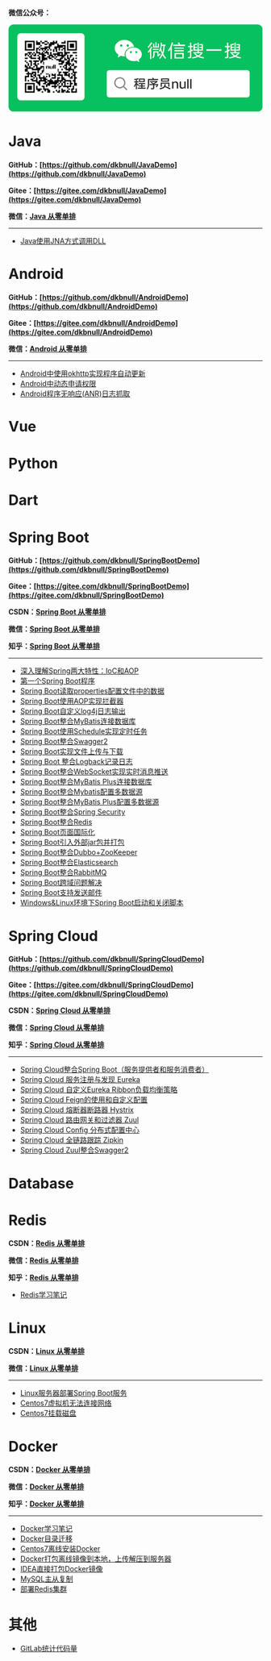 **微信公众号：**

![qrcode_for_gh_645cbfc12237_258](README.assets/WeChat.png)

# Java

**GitHub：[https://github.com/dkbnull/JavaDemo](https://github.com/dkbnull/JavaDemo)**

**Gitee：[https://gitee.com/dkbnull/JavaDemo](https://gitee.com/dkbnull/JavaDemo)**

**微信：[Java 从零单排](https://mp.weixin.qq.com/mp/appmsgalbum?__biz=MzAxOTkxNTgzMA==&action=getalbum&album_id=3378252620846596099#wechat_redirect)**

---

* [Java使用JNA方式调用DLL](https://blog.csdn.net/dkbnull/article/details/105037245)



# Android

**GitHub：[https://github.com/dkbnull/AndroidDemo](https://github.com/dkbnull/AndroidDemo)**

**Gitee：[https://gitee.com/dkbnull/AndroidDemo](https://gitee.com/dkbnull/AndroidDemo)**

**微信：[Android 从零单排](https://mp.weixin.qq.com/mp/appmsgalbum?__biz=MzAxOTkxNTgzMA==&action=getalbum&album_id=1340131576725864448#wechat_redirect)**

------

- [Android中使用okhttp实现程序自动更新](https://blog.csdn.net/dkbnull/article/details/104088585)
- [Android中动态申请权限](https://blog.csdn.net/dkbnull/article/details/104092233)
- [Android程序无响应(ANR)日志抓取](https://blog.csdn.net/dkbnull/article/details/105179536)



# Vue



# Python



# Dart



# Spring Boot

**GitHub：[https://github.com/dkbnull/SpringBootDemo](https://github.com/dkbnull/SpringBootDemo)**

**Gitee：[https://gitee.com/dkbnull/SpringBootDemo](https://gitee.com/dkbnull/SpringBootDemo)**

**CSDN：[Spring Boot 从零单排](https://blog.csdn.net/dkbnull/category_9278145.html)**

**微信：[Spring Boot 从零单排](https://mp.weixin.qq.com/mp/appmsgalbum?__biz=MzAxOTkxNTgzMA==&action=getalbum&album_id=1340128026885062657#wechat_redirect)**

**知乎：[Spring Boot 从零单排](https://www.zhihu.com/column/c_1104766024125341696)**

---

* [深入理解Spring两大特性：IoC和AOP](https://blog.csdn.net/dkbnull/article/details/87219562)
* [第一个Spring Boot程序](https://blog.csdn.net/dkbnull/article/details/81806983)
* [Spring Boot读取properties配置文件中的数据](https://blog.csdn.net/dkbnull/article/details/81953190)
* [Spring Boot使用AOP实现拦截器](https://blog.csdn.net/dkbnull/article/details/82847647)
* [Spring Boot自定义log4j日志输出](https://blog.csdn.net/dkbnull/article/details/84558062)
* [Spring Boot整合MyBatis连接数据库](https://blog.csdn.net/dkbnull/article/details/87278817)
* [Spring Boot使用Schedule实现定时任务](https://blog.csdn.net/dkbnull/article/details/87659898)
* [Spring Boot整合Swagger2](https://blog.csdn.net/dkbnull/article/details/88380987)
* [Spring Boot实现文件上传与下载](https://blog.csdn.net/dkbnull/article/details/88858717)
* [Spring Boot 整合Logback记录日志](https://blog.csdn.net/dkbnull/article/details/95390533)
* [Spring Boot整合WebSocket实现实时消息推送](https://blog.csdn.net/dkbnull/article/details/125577993)
* [Spring Boot整合MyBatis Plus连接数据库](https://blog.csdn.net/dkbnull/article/details/136331111)
* [Spring Boot整合Mybatis配置多数据源](https://blog.csdn.net/dkbnull/article/details/136433910)
* [Spring Boot整合MyBatis Plus配置多数据源](https://blog.csdn.net/dkbnull/article/details/136611367)
* [Spring Boot整合Spring Security](https://blog.csdn.net/dkbnull/article/details/136920791)
* [Spring Boot整合Redis](https://blog.csdn.net/dkbnull/article/details/137062282)
* [Spring Boot页面国际化](https://blog.csdn.net/dkbnull/article/details/137202903)
* [Spring Boot引入外部jar包并打包](https://blog.csdn.net/dkbnull/article/details/137441600)
* [Spring Boot整合Dubbo+ZooKeeper](https://blog.csdn.net/dkbnull/article/details/137616028)
* [Spring Boot整合Elasticsearch](https://blog.csdn.net/dkbnull/article/details/137748709)
* [Spring Boot整合RabbitMQ](https://blog.csdn.net/dkbnull/article/details/137995945)
* [Spring Boot跨域问题解决](https://blog.csdn.net/dkbnull/article/details/138294214)
* [Spring Boot支持发送邮件](https://blog.csdn.net/dkbnull/article/details/138768207)
* [Windows&Linux环境下Spring Boot启动和关闭脚本](https://blog.csdn.net/dkbnull/article/details/139223258)



# Spring Cloud

**GitHub：[https://github.com/dkbnull/SpringCloudDemo](https://github.com/dkbnull/SpringCloudDemo)**

**Gitee：[https://gitee.com/dkbnull/SpringCloudDemo](https://gitee.com/dkbnull/SpringCloudDemo)**

**CSDN：[Spring Cloud 从零单排](https://blog.csdn.net/dkbnull/category_9287932.html)**

**微信：[Spring Cloud 从零单排](https://mp.weixin.qq.com/mp/appmsgalbum?__biz=MzAxOTkxNTgzMA==&action=getalbum&album_id=1340128026885062657#wechat_redirect)**

**知乎：[Spring Cloud 从零单排](https://www.zhihu.com/column/c_1105052885779513344)**

---

* [Spring Cloud整合Spring Boot（服务提供者和服务消费者）](https://blog.csdn.net/dkbnull/article/details/89223691)
* [Spring Cloud 服务注册与发现 Eureka](https://blog.csdn.net/dkbnull/article/details/89268194)
* [Spring Cloud 自定义Eureka Ribbon负载均衡策略](https://blog.csdn.net/dkbnull/article/details/89506462)
* [Spring Cloud Feign的使用和自定义配置](https://blog.csdn.net/dkbnull/article/details/89525792)
* [Spring Cloud 熔断器断路器 Hystrix](https://blog.csdn.net/dkbnull/article/details/89578323)
* [Spring Cloud 路由网关和过滤器 Zuul](https://blog.csdn.net/dkbnull/article/details/89736893)
* [Spring Cloud Config 分布式配置中心](https://blog.csdn.net/dkbnull/article/details/89934484)
* [Spring Cloud 全链路跟踪 Zipkin](https://blog.csdn.net/dkbnull/article/details/93928005)
* [Spring Cloud Zuul整合Swagger2](https://blog.csdn.net/dkbnull/article/details/97042333)



# Database



# Redis

**CSDN：[Redis 从零单排](https://blog.csdn.net/dkbnull/category_12698444.html)**

**微信：[Redis 从零单排](https://mp.weixin.qq.com/mp/appmsgalbum?__biz=MzAxOTkxNTgzMA==&action=getalbum&album_id=3498487879087505417#wechat_redirect)**

**知乎：[Redis 从零单排](https://www.zhihu.com/column/c_1784002341529239552)**

- [Redis学习笔记](https://blog.csdn.net/dkbnull/article/details/139610450)



# Linux

**CSDN：[Linux 从零单排](https://blog.csdn.net/dkbnull/category_10185321.html)**

**微信：[Linux 从零单排](https://mp.weixin.qq.com/mp/appmsgalbum?__biz=MzAxOTkxNTgzMA==&action=getalbum&album_id=1722690099068354568#wechat_redirect)**

---

* [Linux服务器部署Spring Boot服务](https://blog.csdn.net/dkbnull/article/details/113574249)
* [Centos7虚拟机无法连接网络](https://blog.csdn.net/dkbnull/article/details/129033267)
* [Centos7挂载磁盘](https://blog.csdn.net/dkbnull/article/details/136158539)



# Docker

**CSDN：[Docker 从零单排](https://blog.csdn.net/dkbnull/category_12238174.html)**

**微信：[Docker 从零单排](https://mp.weixin.qq.com/mp/appmsgalbum?__biz=MzAxOTkxNTgzMA==&action=getalbum&album_id=2837396432533061632#wechat_redirect)**

**知乎：[Docker 从零单排](https://www.zhihu.com/column/c_1753191871508422656)**

---

* [Docker学习笔记](https://blog.csdn.net/dkbnull/article/details/129506197)
* [Docker目录迁移](https://blog.csdn.net/dkbnull/article/details/138476127)
* [Centos7离线安装Docker](https://blog.csdn.net/dkbnull/article/details/130694730)
* [Docker打包离线镜像到本地，上传解压到服务器](https://blog.csdn.net/dkbnull/article/details/136159798)
* [IDEA直接打包Docker镜像](https://blog.csdn.net/dkbnull/article/details/136823918)
* [MySQL主从复制](https://blog.csdn.net/dkbnull/article/details/130000965)
* [部署Redis集群](https://blog.csdn.net/dkbnull/article/details/130022026)



# 其他

* [GitLab统计代码量](https://blog.csdn.net/dkbnull/article/details/130457409)


